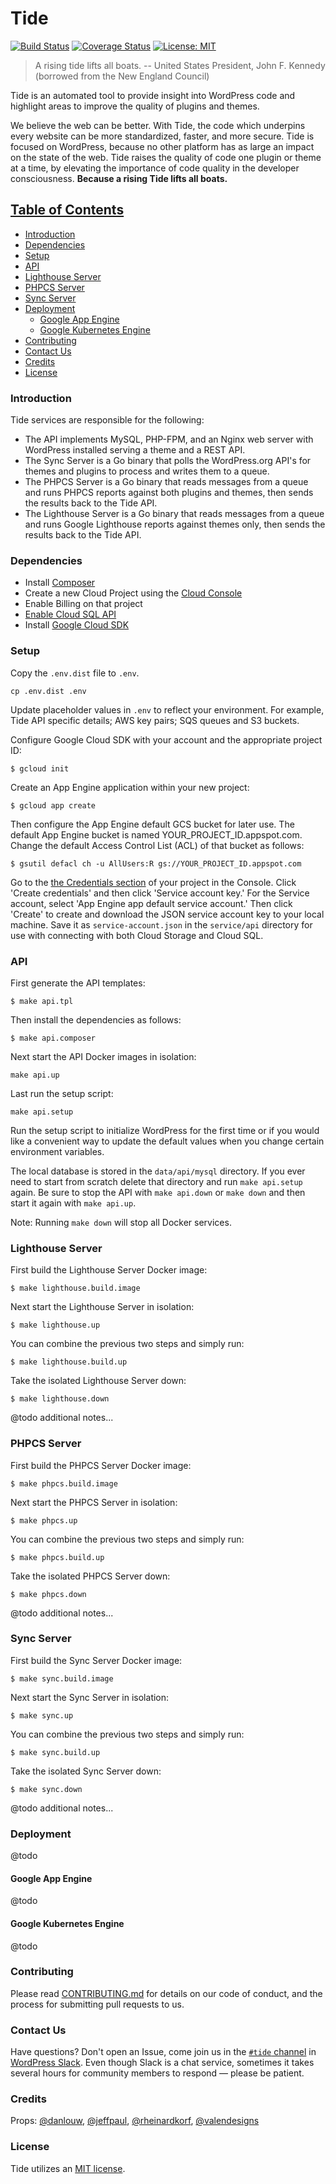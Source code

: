 # Tide

[![Build Status](https://travis-ci.org/xwp/go-tide.svg?branch=develop)](https://travis-ci.org/xwp/go-tide) [![Coverage Status](https://coveralls.io/repos/github/xwp/go-tide/badge.svg?branch=develop)](https://coveralls.io/github/xwp/go-tide?branch=develop) [![License: MIT](https://img.shields.io/badge/License-MIT-blue.svg)](https://opensource.org/licenses/MIT)

> A rising tide lifts all boats.
> -- United States President, John F. Kennedy (borrowed from the New England Council)

Tide is an automated tool to provide insight into WordPress code and highlight areas to improve the quality of plugins and themes.

We believe the web can be better. With Tide, the code which underpins every website can be more standardized, faster, and more secure. Tide is focused on WordPress, because no other platform has as large an impact on the state of the web. Tide raises the quality of code one plugin or theme at a time, by elevating the importance of code quality in the developer consciousness. **Because a rising Tide lifts all boats.**

## [Table of Contents](#table-of-contents)
   + [Introduction](#introduction)
   + [Dependencies](#dependencies)
   + [Setup]($setup)
   + [API](#api)
   + [Lighthouse Server](#lighthouse-server)
   + [PHPCS Server](#phpcs-server)
   + [Sync Server](#sync-server)
   + [Deployment](#deployment)
       - [Google App Engine](#google-app-engine)
       - [Google Kubernetes Engine](#google-kubernetes-engine)
   + [Contributing](#contributing)
   + [Contact Us](#contact-us)
   + [Credits](#credits)
   + [License](#license)

### Introduction
Tide services are responsible for the following:
- The API implements MySQL, PHP-FPM, and an Nginx web server with WordPress installed serving a theme and a REST API.
- The Sync Server is a Go binary that polls the WordPress.org API's for themes and plugins to process and writes them to a queue.
- The PHPCS Server is a Go binary that reads messages from a queue and runs PHPCS reports against both plugins and themes, then sends the results back to the Tide API.
- The Lighthouse Server is a Go binary that reads messages from a queue and runs Google Lighthouse reports against themes only, then sends the results back to the Tide API.

### Dependencies

* Install [Composer][composer]
* Create a new Cloud Project using the [Cloud Console][cloud-console]
* Enable Billing on that project
* [Enable Cloud SQL API][cloud-sql-api-enable]
* Install [Google Cloud SDK][gcloud-sdk]

### Setup

Copy the `.env.dist` file to `.env`.

```
cp .env.dist .env

```

Update placeholder values in `.env` to reflect your environment. For example, Tide API specific details; AWS key pairs; SQS queues and S3 buckets.

Configure Google Cloud SDK with your account and the appropriate project ID:

```
$ gcloud init
```

Create an App Engine application within your new project:

```
$ gcloud app create
```

Then configure the App Engine default GCS bucket for later use. The default App Engine bucket is named YOUR_PROJECT_ID.appspot.com. Change the default Access Control List (ACL) of that bucket as follows:

```
$ gsutil defacl ch -u AllUsers:R gs://YOUR_PROJECT_ID.appspot.com
```

Go to the [the Credentials section][credentials-section] of your project in the Console. Click 'Create credentials' and then click 'Service account key.' For the Service account, select 'App Engine app default service account.' Then click 'Create' to create and download the JSON service account key to your local machine. Save it as `service-account.json` in the `service/api` directory for use with connecting with both Cloud Storage and Cloud SQL.

### API

First generate the API templates:

```
$ make api.tpl
```

Then install the dependencies as follows:

```
$ make api.composer
```

Next start the API Docker images in isolation:

```
make api.up
```

Last run the setup script:

```
make api.setup
```

Run the setup script to initialize WordPress for the first time or if you would like a convenient way to update the default values when you change certain environment variables.

The local database is stored in the `data/api/mysql` directory. If you ever need to start from scratch delete that directory and run `make api.setup` again. Be sure to stop the API with `make api.down` or `make down` and then start it again with `make api.up`.

Note: Running `make down` will stop all Docker services.

### Lighthouse Server

First build the Lighthouse Server Docker image:

```
$ make lighthouse.build.image
```

Next start the Lighthouse Server in isolation:

```
$ make lighthouse.up
```

You can combine the previous two steps and simply run:

```
$ make lighthouse.build.up
```

Take the isolated Lighthouse Server down:

```
$ make lighthouse.down
```

@todo additional notes...

### PHPCS Server

First build the PHPCS Server Docker image:

```
$ make phpcs.build.image
```

Next start the PHPCS Server in isolation:

```
$ make phpcs.up
```

You can combine the previous two steps and simply run:

```
$ make phpcs.build.up
```

Take the isolated PHPCS Server down:

```
$ make phpcs.down
```

@todo additional notes...

### Sync Server

First build the Sync Server Docker image:

```
$ make sync.build.image
```

Next start the Sync Server in isolation:

```
$ make sync.up
```

You can combine the previous two steps and simply run:

```
$ make sync.build.up
```

Take the isolated Sync Server down:

```
$ make sync.down
```

@todo additional notes...

### Deployment

@todo

#### Google App Engine

@todo

#### Google Kubernetes Engine

@todo

### Contributing
Please read [CONTRIBUTING.md](CONTRIBUTING.md) for details on our code of conduct, and the process for submitting pull requests to us.

### Contact Us
Have questions? Don't open an Issue, come join us in the [`#tide` channel](https://wordpress.slack.com/messages/C7TK8FBUJ/) in [WordPress Slack](https://make.wordpress.org/chat/). Even though Slack is a chat service, sometimes it takes several hours for community members to respond — please be patient.

### Credits
Props: [@danlouw](https://github.com/danlouw), [@jeffpaul](https://github.com/jeffpaul), [@rheinardkorf](https://github.com/rheinardkorf), [@valendesigns](https://github.com/valendesigns)

### License
Tide utilizes an [MIT license](https://github.com/xwp/go-tide/blob/master/LICENSE).

[composer]: https://getcomposer.org/
[cloud-console]: https://console.cloud.google.com/
[cloud-sql-api-enable]: https://console.cloud.google.com/flows/enableapi?apiid=sqladmin
[gcloud-sdk]: https://cloud.google.com/sdk/
[credentials-section]: https://console.cloud.google.com/apis/credentials/
